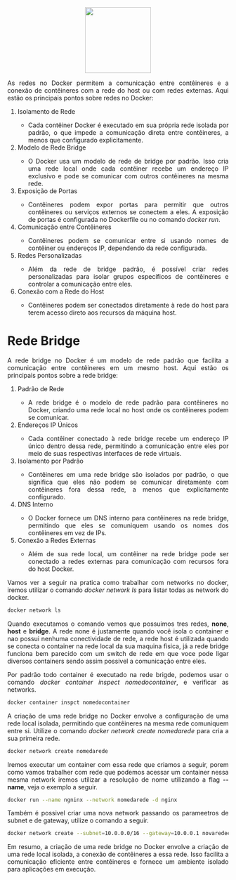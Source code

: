 <div align="center">
  <div>
    <img height = "150" width = "150" src="https://cdn.jsdelivr.net/gh/devicons/devicon/icons/docker/docker-original-wordmark.svg" />
  </div>
</div>

<p style="text-align: justify;">As redes no Docker permitem a comunicação entre contêineres e a conexão de contêineres com a rede do host ou com redes externas. Aqui estão os principais pontos sobre redes no Docker:</p>

<ol>
  <li style="text-align: justify;">Isolamento de Rede</li>
  <ul>
    <li style="text-align: justify;">Cada contêiner Docker é executado em sua própria rede isolada por padrão, o que impede a comunicação direta entre contêineres, a menos que configurado explicitamente.</li>
  </ul>
  <li style="text-align: justify;">Modelo de Rede Bridge</li>
  <ul>
    <li style="text-align: justify;">O Docker usa um modelo de rede de bridge por padrão. Isso cria uma rede local onde cada contêiner recebe um endereço IP exclusivo e pode se comunicar com outros contêineres na mesma rede.</li>
  </ul>
  <li style="text-align: justify;">Exposição de Portas</li>
  <ul>
    <li style="text-align: justify;">Contêineres podem expor portas para permitir que outros contêineres ou serviços externos se conectem a eles. A exposição de portas é configurada no Dockerfile ou no comando <i>docker run</i>.</li>
  </ul>
  <li style="text-align: justify;">Comunicação entre Contêineres</li>
  <ul>
    <li style="text-align: justify;">Contêineres podem se comunicar entre si usando nomes de contêiner ou endereços IP, dependendo da rede configurada.</li>
  </ul>
  <li style="text-align: justify;">Redes Personalizadas</li>
  <ul>
    <li style="text-align: justify;">Além da rede de bridge padrão, é possível criar redes personalizadas para isolar grupos específicos de contêineres e controlar a comunicação entre eles.</li>
  </ul>
  <li style="text-align: justify;">Conexão com a Rede do Host</li>
  <ul>
    <li style="text-align: justify;">Contêineres podem ser conectados diretamente à rede do host para terem acesso direto aos recursos da máquina host.</li>
  </ul>
</ol>

<h1>Rede Bridge</h1>

<p style="text-align: justify;">A rede bridge no Docker é um modelo de rede padrão que facilita a comunicação entre contêineres em um mesmo host. Aqui estão os principais pontos sobre a rede bridge:</p>

<ol>
  <li style="text-align: justify;">Padrão de Rede</li>
  <ul>
    <li style="text-align: justify;">A rede bridge é o modelo de rede padrão para contêineres no Docker, criando uma rede local no host onde os contêineres podem se comunicar.</li>
  </ul>
  <li style="text-align: justify;">Endereços IP Únicos</li>
  <ul>
    <li style="text-align: justify;">Cada contêiner conectado à rede bridge recebe um endereço IP único dentro dessa rede, permitindo a comunicação entre eles por meio de suas respectivas interfaces de rede virtuais.</li>
  </ul>
  <li style="text-align: justify;">Isolamento por Padrão</li>
  <ul>
    <li style="text-align: justify;">Contêineres em uma rede bridge são isolados por padrão, o que significa que eles não podem se comunicar diretamente com contêineres fora dessa rede, a menos que explicitamente configurado.</li>
  </ul>
  <li style="text-align: justify;">DNS Interno</li>
  <ul>
    <li style="text-align: justify;">O Docker fornece um DNS interno para contêineres na rede bridge, permitindo que eles se comuniquem usando os nomes dos contêineres em vez de IPs.</li>
  </ul>
  <li style="text-align: justify;">Conexão a Redes Externas</li>
  <ul>
    <li style="text-align: justify;">Além de sua rede local, um contêiner na rede bridge pode ser conectado a redes externas para comunicação com recursos fora do host Docker.</li>
  </ul>
</ol>

<p style="text-align: justify;">Vamos ver a seguir na pratica como trabalhar com networks no docker, iremos utilizar o comando <i>docker network ls</i> para listar todas as network do docker.</p>

```bash
docker network ls
```

<p style="text-align: justify;">Quando executamos o comando vemos que possuimos tres redes, <b>none</b>, <b>host</b> e <b>bridge</b>. A rede none é justamente quando você isola o container e nao possui nenhuma conectividade de rede, a rede host é utilizada quando se conecta o container na rede local da sua maquina fisica, já a rede bridge funciona bem parecido com um switch de rede em que voce pode ligar diversos containers sendo assim possivel a comunicação entre eles.</p>

<p style="text-align: justify;">Por padrão todo container é executado na rede brigde, podemos usar o comando <i>docker container inspect nomedocontainer</i>, e verificar as networks.</p>

```bash
docker container inspct nomedocontainer
```

<p style="text-align: justify;">A criação de uma rede bridge no Docker envolve a configuração de uma rede local isolada, permitindo que contêineres na mesma rede comuniquem entre si. Utilize o comando <i>docker network create nomedarede</i> para cria a sua primeira rede.</p>

```bash
docker network create nomedarede
```

<p style="text-align: justify;">Iremos executar um container com essa rede que criamos a seguir, porem como vamos trabalher com rede que podemos acessar um container nessa mesma network iremos utilizar a resolução de nome utilizando a flag <b>--name</b>, veja o exemplo a seguir.</p>

```bash
docker run --name ngninx --network nomedarede -d nginx
```

<p style="text-align: justify;">Também é possivel criar uma nova network passando os parameetros de subnet e de gateway, utilize o comando a seguir.</p>

```bash
docker network create --subnet=10.0.0.0/16 --gateway=10.0.0.1 novaredee
```

<p style="text-align: justify;">Em resumo, a criação de uma rede bridge no Docker envolve a criação de uma rede local isolada, a conexão de contêineres a essa rede. Isso facilita a comunicação eficiente entre contêineres e fornece um ambiente isolado para aplicações em execução.</p>